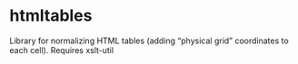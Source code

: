 # htmltables

Library for normalizing HTML tables (adding “physical grid” coordinates to each cell). Requires xslt-util
